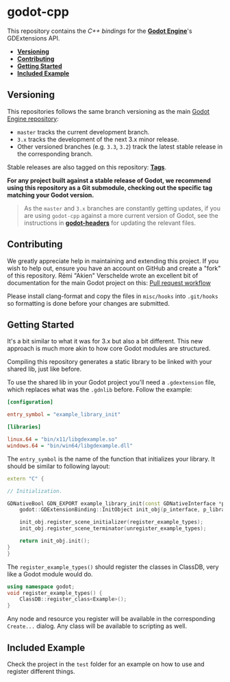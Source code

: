 # godot-cpp

This repository contains the  *C++ bindings* for the [**Godot Engine**](https://github.com/godotengine/godot)'s GDExtensions API.

- [**Versioning**](#versioning)
- [**Contributing**](#contributing)
- [**Getting Started**](#getting-started)
- [**Included Example**](#included-example)

## Versioning

This repositories follows the same branch versioning as the main [Godot Engine
repository](https://github.com/godotengine/godot):

- `master` tracks the current development branch.
- `3.x` tracks the development of the next 3.x minor release.
- Other versioned branches (e.g. `3.3`, `3.2`) track the latest stable release
  in the corresponding branch.

Stable releases are also tagged on this repository:
[**Tags**](https://github.com/godotengine/godot-cpp/tags).

**For any project built against a stable release of Godot, we recommend using
this repository as a Git submodule, checking out the specific tag matching your
Godot version.**

> As the `master` and `3.x` branches are constantly getting updates, if you are
> using `godot-cpp` against a more current version of Godot, see the instructions
> in [**godot-headers**](https://github.com/godotengine/godot-headers) for
> updating the relevant files.

## Contributing

We greatly appreciate help in maintaining and extending this project. If you
wish to help out, ensure you have an account on GitHub and create a "fork" of
this repository. Rémi "Akien" Verschelde wrote an excellent bit of documentation
for the main Godot project on this:
[Pull request workflow](https://docs.godotengine.org/en/stable/community/contributing/pr_workflow.html)

Please install clang-format and copy the files in `misc/hooks` into `.git/hooks`
so formatting is done before your changes are submitted.

## Getting Started

It's a bit similar to what it was for 3.x but also a bit different. This new approach is much more akin to how core Godot modules are structured.

Compiling this repository generates a static library to be linked with your shared lib,
just like before.

To use the shared lib in your Godot project you'll need a `.gdextension` file, which replaces what was the `.gdnlib` before. Follow the example:

```ini
[configuration]

entry_symbol = "example_library_init"

[libraries]

linux.64 = "bin/x11/libgdexample.so"
windows.64 = "bin/win64/libgdexample.dll"
```

The `entry_symbol` is the name of the function that initializes your library. It should be similar to following layout:

```cpp
extern "C" {

// Initialization.

GDNativeBool GDN_EXPORT example_library_init(const GDNativeInterface *p_interface, const GDNativeExtensionClassLibraryPtr p_library, GDNativeInitialization *r_initialization) {
	godot::GDExtensionBinding::InitObject init_obj(p_interface, p_library, r_initialization);

	init_obj.register_scene_initializer(register_example_types);
	init_obj.register_scene_terminator(unregister_example_types);

	return init_obj.init();
}
}
```

The `register_example_types()` should register the classes in ClassDB, very like a Godot module would do.

```cpp
using namespace godot;
void register_example_types() {
	ClassDB::register_class<Example>();
}
```

Any node and resource you register will be available in the corresponding `Create...` dialog. Any class will be available to scripting as well.

## Included Example

Check the project in the `test` folder for an example on how to use and register different things.
